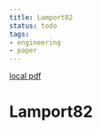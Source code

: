 ```yaml
---
title: Lamport82
status: todo
tags:
- engineering
- paper
---
```


[local pdf](../../../pdfs/lamport82.pdf)

# Lamport82
